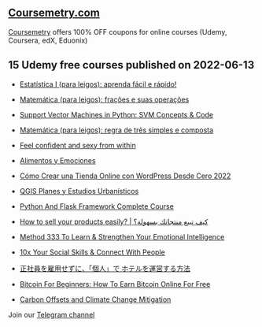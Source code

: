 ## [**Coursemetry.com**](https://coursemetry.com/)

[Coursemetry](https://coursemetry.com/) offers 100% OFF coupons for online courses (Udemy, Coursera, edX, Eduonix)

## **15 Udemy free courses published on 2022-06-13**

* [Estatística I (para leigos): aprenda fácil e rápido!](https://coursemetry.com/estatistica-i-para-leigos-aprenda-facil-e-rapido/)

* [Matemática (para leigos): frações e suas operações](https://coursemetry.com/matematica-para-leigos-fracoes-e-suas-operacoes/)

* [Support Vector Machines in Python: SVM Concepts & Code](https://coursemetry.com/support-vector-machines-in-python-svm-concepts-code/)

* [Matemática (para leigos): regra de três simples e composta](https://coursemetry.com/matematica-para-leigos-regra-de-tres-simples-e-composta/)

* [Feel confident and sexy from within](https://coursemetry.com/feel-confident-and-sexy-from-within/)

* [Alimentos y Emociones](https://coursemetry.com/alimentos-y-emociones/)

* [Cómo Crear una Tienda Online con WordPress Desde Cero 2022](https://coursemetry.com/como-crear-una-tienda-online-con-wordpress-desde-cero-2022/)

* [QGIS Planes y Estudios Urbanísticos](https://coursemetry.com/qgis-planes-y-estudios-urbanisticos/)

* [Python And Flask Framework Complete Course](https://coursemetry.com/python-and-flask-framework-complete-course/)

* [How to sell your products easily? | كيف تبيع منتجاتك بسهولة؟](https://coursemetry.com/how-to-sell-your-products-easily-%d9%83%d9%8a%d9%81-%d8%aa%d8%a8%d9%8a%d8%b9-%d9%85%d9%86%d8%aa%d8%ac%d8%a7%d8%aa%d9%83-%d8%a8%d8%b3%d9%87%d9%88%d9%84%d8%a9%d8%9f/)

* [Method 333 To Learn & Strengthen Your Emotional Intelligence](https://coursemetry.com/method-333-to-learn-strengthen-your-emotional-intelligence/)

* [10x Your Social Skills & Connect With People](https://coursemetry.com/10x-your-social-skills-connect-with-people/)

* [正社員を雇用せずに、「個人」で ホテルを運営する方法](https://coursemetry.com/%e6%ad%a3%e7%a4%be%e5%93%a1%e3%82%92%e9%9b%87%e7%94%a8%e3%81%9b%e3%81%9a%e3%81%ab%e3%80%81%e3%80%8c%e5%80%8b%e4%ba%ba%e3%80%8d%e3%81%a7-%e3%83%9b%e3%83%86%e3%83%ab%e3%82%92%e9%81%8b%e5%96%b6%e3%81%99/)

* [Bitcoin For Beginners: How To Earn Bitcoin Online For Free](https://coursemetry.com/bitcoin-for-beginners-how-to-earn-bitcoin-online-for-free/)

* [Carbon Offsets and Climate Change Mitigation](https://coursemetry.com/carbon-offsets-and-climate-change-mitigation/)


Join our [Telegram channel](https://t.me/coursemetry)